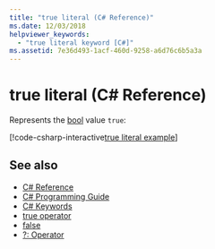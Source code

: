 ```yaml
---
title: "true literal (C# Reference)"
ms.date: 12/03/2018
helpviewer_keywords: 
  - "true literal keyword [C#]"
ms.assetid: 7e36d493-1acf-460d-9258-a6d76c6b5a3a
---
```

# true literal (C# Reference)

Represents the [bool](bool.md) value `true`:

[!code-csharp-interactive[true literal example](~/samples/snippets/csharp/keywords/TrueFalseLiteralsExample.cs#TrueLiteral)]

## See also

- [C# Reference](../index.md)
- [C# Programming Guide](../../programming-guide/index.md)
- [C# Keywords](index.md)
- [true operator](true-operator.md)
- [false](false.md)
- [?: Operator](../operators/conditional-operator.md)